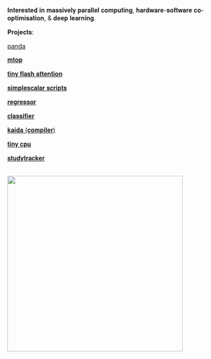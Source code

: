 𝐈𝐧𝐭𝐞𝐫𝐞𝐬𝐭𝐞𝐝 𝐢𝐧 𝐦𝐚𝐬𝐬𝐢𝐯𝐞𝐥𝐲 𝐩𝐚𝐫𝐚𝐥𝐥𝐞𝐥 𝐜𝐨𝐦𝐩𝐮𝐭𝐢𝐧𝐠, 𝐡𝐚𝐫𝐝𝐰𝐚𝐫𝐞-𝐬𝐨𝐟𝐭𝐰𝐚𝐫𝐞 𝐜𝐨-𝐨𝐩𝐭𝐢𝐦𝐢𝐬𝐚𝐭𝐢𝐨𝐧, & 𝐝𝐞𝐞𝐩 𝐥𝐞𝐚𝐫𝐧𝐢𝐧𝐠.

𝐏𝐫𝐨𝐣𝐞𝐜𝐭𝐬:

[panda](https://github.com/jepeake/panda) 

[𝐦𝐭𝐨𝐩](https://github.com/jepeake/mtop)     

[𝐭𝐢𝐧𝐲 𝐟𝐥𝐚𝐬𝐡 𝐚𝐭𝐭𝐞𝐧𝐭𝐢𝐨𝐧](https://github.com/jepeake/tiny-flash-attention) 

[𝐬𝐢𝐦𝐩𝐥𝐞𝐬𝐜𝐚𝐥𝐚𝐫 𝐬𝐜𝐫𝐢𝐩𝐭𝐬](https://github.com/jepeake/simplescalar-scripts) 

[𝐫𝐞𝐠𝐫𝐞𝐬𝐬𝐨𝐫](https://github.com/jepeake/regressor)                                                                           
                      
[𝐜𝐥𝐚𝐬𝐬𝐢𝐟𝐢𝐞𝐫](https://github.com/jepeake/classifier) 

[𝐤𝐚𝐢𝐝𝐚 (𝐜𝐨𝐦𝐩𝐢𝐥𝐞𝐫)](https://github.com/jepeake/kaida) 

[𝐭𝐢𝐧𝐲 𝐜𝐩𝐮](https://github.com/jepeake/tinycpu) 

[𝐬𝐭𝐮𝐝𝐲𝐭𝐫𝐚𝐜𝐤𝐞𝐫](https://github.com/jepeake/studytracker) 

<br>

 <img src="https://github.com/user-attachments/assets/ac4a1859-2f47-47a6-9677-8614bff562da" width="400">
